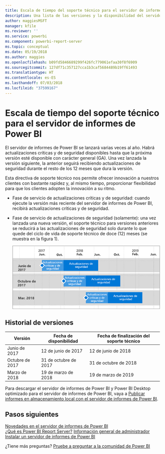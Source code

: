 ```yaml
---
title: Escala de tiempo del soporte técnico para el servidor de informes de Power BI
description: Una lista de las versiones y la disponibilidad del servidor de informes de Power BI.
author: maggiesMSFT
manager: kfile
ms.reviewer: ''
ms.service: powerbi
ms.component: powerbi-report-server
ms.topic: conceptual
ms.date: 05/19/2018
ms.author: maggies
ms.openlocfilehash: b09fd5846689299f426fc779061efaa30f8f6909
ms.sourcegitcommit: 127df71c357127cca1b3caf5684489b19ff61493
ms.translationtype: HT
ms.contentlocale: es-ES
ms.lasthandoff: 07/03/2018
ms.locfileid: "37599167"
---
```

# <a name="support-timeline-for-power-bi-report-server"></a>Escala de tiempo del soporte técnico para el servidor de informes de Power BI
El servidor de informes de Power BI se lanzará varias veces al año. Habrá actualizaciones críticas y de seguridad disponibles hasta que la próxima versión esté disponible con carácter general (GA). Una vez lanzada la versión siguiente, la anterior seguirá recibiendo actualizaciones de seguridad durante el resto de los 12 meses que dura la versión.

Esta directiva de soporte técnico nos permite ofrecer innovación a nuestros clientes con bastante rapidez y, al mismo tiempo, proporcionar flexibilidad para que los clientes adopten la innovación a su ritmo.

* Fase de servicio de actualizaciones críticas y de seguridad: cuando ejecute la versión más reciente del servidor de informes de Power BI, recibirá actualizaciones críticas y de seguridad.
* Fase de servicio de actualizaciones de seguridad (solamente): una vez lanzada una nueva versión, el soporte técnico para versiones anteriores se reducirá a las actualizaciones de seguridad solo durante lo que quede del ciclo de vida de soporte técnico de doce (12) meses (se muestra en la figura 1).

    ![Gráfico que ilustra el período de tiempo del soporte técnico](media/support-timeline/report-server-support-timeline-mar-2018.png)

## <a name="version-history"></a>Historial de versiones

| **Versión** | **Fecha de disponibilidad** | **Fecha de finalización del soporte técnico** |
| --- | --- | --- |
| Junio de 2017 |12 de junio de 2017 |12 de junio de 2018 |
| Octubre de 2017 |31 de octubre de 2017 |31 de octubre de 2018 |
| Marzo de 2018 | 19 de marzo de 2018 | 19 de marzo de 2019 |

Para descargar el servidor de informes de Power BI y Power BI Desktop optimizado para el servidor de informes de Power BI, vaya a [Publicar informes en almacenamiento local con el servidor de informes de Power BI](https://powerbi.microsoft.com/report-server/).

## <a name="next-steps"></a>Pasos siguientes
[Novedades en el servidor de informes de Power BI](whats-new.md)  
[¿Qué es Power BI Report Server?](get-started.md)
[Información general de administrador](admin-handbook-overview.md)  
[Instalar un servidor de informes de Power BI](install-report-server.md)  

¿Tiene más preguntas? [Pruebe a preguntar a la comunidad de Power BI](https://community.powerbi.com/)

